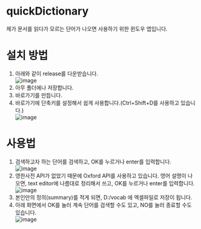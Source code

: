 # quickDictionary

제가 문서를 읽다가 모르는 단어가 나오면 사용하기 위한 윈도우 앱입니다.

# 설치 방법

1. 아래와 같이 release를 다운받습니다.<br>
![image](https://user-images.githubusercontent.com/95571735/160338766-53631501-814d-4c10-881a-482aee10c72c.png)
2. 아무 폴더에나 저장합니다.
3. 바로가기를 만듭니다.
4. 바로가기에 단축키를 설정해서 쉽게 사용합니다.(Ctrl+Shift+D를 사용하고 있습니다.)<br>
![image](https://user-images.githubusercontent.com/95571735/160339788-9c883f82-2906-441c-ac9f-7fc789c40974.png)


# 사용법
1. 검색하고자 하는 단어를 검색하고, OK를 누르거나 enter를 입력합니다.<br>
![image](https://user-images.githubusercontent.com/95571735/160339020-6009bbec-56c8-43ae-a57b-f783f216aeb9.png)
2. 영한사전 API가 없었기 때문에 Oxford API를 사용하고 있습니다. 영어 설명이 나오면, text editor에 나름대로 정리해서 쓰고, OK를 누르거나 enter를 입력합니다.<br>
![image](https://user-images.githubusercontent.com/95571735/160339132-3df98ca6-2358-4f7d-992e-b8b12b081855.png)
3. 본인만의 정의(summary)를 적게 되면, D:/vocab 에 엑셀파일로 저장이 됩니다.
4. 아래 화면에서 OK를 눌러 계속 단어를 검색할 수도 있고, NO를 눌러 종료할 수도 있습니다.<br>
![image](https://user-images.githubusercontent.com/95571735/160339308-954319e0-b930-47d5-811f-45503a863589.png)

